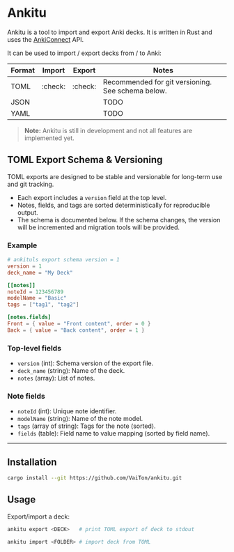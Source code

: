 # Ankitu

Ankitu is a tool to import and export Anki decks.
It is written in Rust and uses the [AnkiConnect](https://github.com/FooSoft/anki-connect) API.

It can be used to import / export decks from / to Anki:

| Format | Import  | Export  | Notes                                             |
| ------ | ------- | ------- | ------------------------------------------------- |
| TOML   | :check: | :check: | Recommended for git versioning. See schema below. |
| JSON   |         |         | TODO                                              |
| YAML   |         |         | TODO                                              |

> **Note:** Ankitu is still in development and not all features are implemented yet.

## TOML Export Schema & Versioning

TOML exports are designed to be stable and versionable for long-term use and git tracking.

- Each export includes a `version` field at the top level.
- Notes, fields, and tags are sorted deterministically for reproducible output.
- The schema is documented below. If the schema changes, the version will be incremented and migration tools will be provided.

### Example

```toml
# ankituls export schema version = 1
version = 1
deck_name = "My Deck"

[[notes]]
noteId = 123456789
modelName = "Basic"
tags = ["tag1", "tag2"]

[notes.fields]
Front = { value = "Front content", order = 0 }
Back = { value = "Back content", order = 1 }
```

### Top-level fields

- `version` (int): Schema version of the export file.
- `deck_name` (string): Name of the deck.
- `notes` (array): List of notes.

### Note fields

- `noteId` (int): Unique note identifier.
- `modelName` (string): Name of the note model.
- `tags` (array of string): Tags for the note (sorted).
- `fields` (table): Field name to value mapping (sorted by field name).

---

## Installation

```bash
cargo install --git https://github.com/VaiTon/ankitu.git
```

## Usage

Export/import a deck:

```bash
ankitu export <DECK>   # print TOML export of deck to stdout

ankitu import <FOLDER> # import deck from TOML
```
